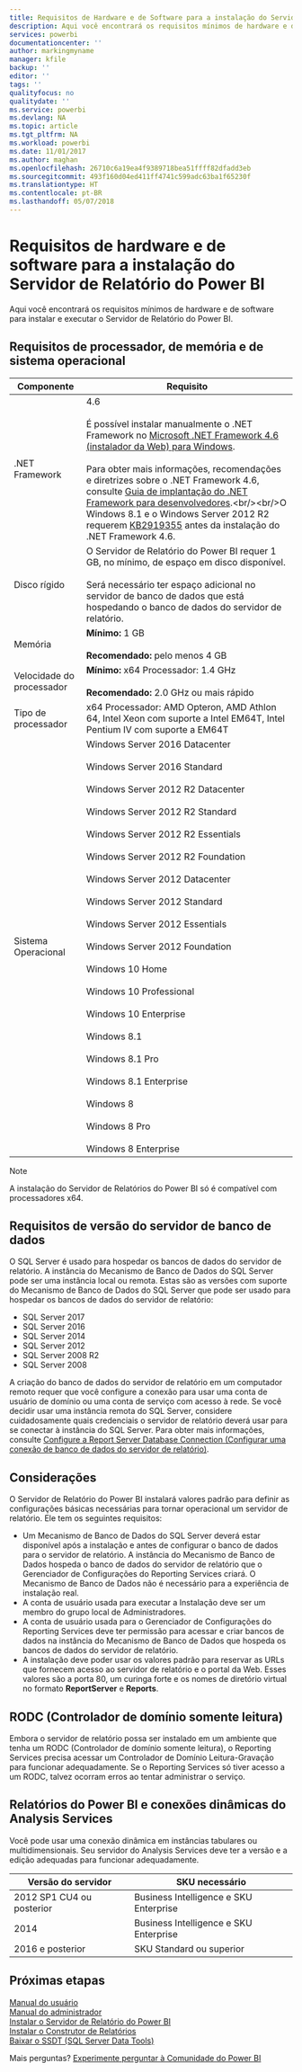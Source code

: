 ```yaml
---
title: Requisitos de Hardware e de Software para a instalação do Servidor de Relatório do Power BI
description: Aqui você encontrará os requisitos mínimos de hardware e de software para instalar e executar o Servidor de Relatório do Power BI.
services: powerbi
documentationcenter: ''
author: markingmyname
manager: kfile
backup: ''
editor: ''
tags: ''
qualityfocus: no
qualitydate: ''
ms.service: powerbi
ms.devlang: NA
ms.topic: article
ms.tgt_pltfrm: NA
ms.workload: powerbi
ms.date: 11/01/2017
ms.author: maghan
ms.openlocfilehash: 26710c6a19ea4f9389718bea51ffff82dfadd3eb
ms.sourcegitcommit: 493f160d04ed411ff4741c599adc63ba1f65230f
ms.translationtype: HT
ms.contentlocale: pt-BR
ms.lasthandoff: 05/07/2018
---
```

# <a name="hardware-and-software-requirements-for-installing-power-bi-report-server"></a>Requisitos de hardware e de software para a instalação do Servidor de Relatório do Power BI
Aqui você encontrará os requisitos mínimos de hardware e de software para instalar e executar o Servidor de Relatório do Power BI.

## <a name="processor-memory-and-operating-system-requirements"></a>Requisitos de processador, de memória e de sistema operacional
| Componente | Requisito |
| --- | --- |
| .NET Framework |4.6<br><br>É possível instalar manualmente o .NET Framework no [Microsoft .NET Framework 4.6 (instalador da Web) para Windows](http://support.microsoft.com/kb/3045560).<br/><br/> Para obter mais informações, recomendações e diretrizes sobre o .NET Framework 4.6, consulte [Guia de implantação do .NET Framework para desenvolvedores](http://msdn.microsoft.com/library/ee942965\(v=vs.110\).aspx).<br/><br/>O Windows 8.1 e o Windows Server 2012 R2 requerem [KB2919355](http://support.microsoft.com/kb/2919355) antes da instalação do .NET Framework 4.6. |
| Disco rígido |O Servidor de Relatório do Power BI requer 1 GB, no mínimo, de espaço em disco disponível.<br><br>Será necessário ter espaço adicional no servidor de banco de dados que está hospedando o banco de dados do servidor de relatório. |
| Memória |**Mínimo:** 1 GB<br/><br/> **Recomendado:** pelo menos 4 GB |
| Velocidade do processador |**Mínimo:** x64 Processador: 1.4 GHz<br/><br/> **Recomendado:** 2.0 GHz ou mais rápido |
| Tipo de processador |x64 Processador: AMD Opteron, AMD Athlon 64, Intel Xeon com suporte a Intel EM64T, Intel Pentium IV com suporte a EM64T |
| Sistema Operacional |Windows Server 2016 Datacenter<br><br>Windows Server 2016 Standard<br><br>Windows Server 2012 R2 Datacenter<br><br>Windows Server 2012 R2 Standard<br><br>Windows Server 2012 R2 Essentials<br><br>Windows Server 2012 R2 Foundation<br><br>Windows Server 2012 Datacenter<br><br>Windows Server 2012 Standard<br><br>Windows Server 2012 Essentials<br><br>Windows Server 2012 Foundation<br><br>Windows 10 Home<br><br>Windows 10 Professional<br><br>Windows 10 Enterprise<br><br>Windows 8.1<br><br>Windows 8.1 Pro<br><br>Windows 8.1 Enterprise<br><br>Windows 8<br><br>Windows 8 Pro<br><br>Windows 8 Enterprise |

> [!NOTE]
> A instalação do Servidor de Relatórios do Power BI só é compatível com processadores x64.
> 
> 

## <a name="database-server-version-requirements"></a>Requisitos de versão do servidor de banco de dados
O SQL Server é usado para hospedar os bancos de dados do servidor de relatório. A instância do Mecanismo de Banco de Dados do SQL Server pode ser uma instância local ou remota. Estas são as versões com suporte do Mecanismo de Banco de Dados do SQL Server que pode ser usado para hospedar os bancos de dados do servidor de relatório:

* SQL Server 2017
* SQL Server 2016
* SQL Server 2014
* SQL Server 2012
* SQL Server 2008 R2
* SQL Server 2008

A criação do banco de dados do servidor de relatório em um computador remoto requer que você configure a conexão para usar uma conta de usuário de domínio ou uma conta de serviço com acesso à rede. Se você decidir usar uma instância remota do SQL Server, considere cuidadosamente quais credenciais o servidor de relatório deverá usar para se conectar à instância do SQL Server. Para obter mais informações, consulte [Configure a Report Server Database Connection (Configurar uma conexão de banco de dados do servidor de relatório)](https://docs.microsoft.com/sql/reporting-services/install-windows/configure-a-report-server-database-connection-ssrs-configuration-manager).

## <a name="considerations"></a>Considerações
O Servidor de Relatório do Power BI instalará valores padrão para definir as configurações básicas necessárias para tornar operacional um servidor de relatório. Ele tem os seguintes requisitos:

* Um Mecanismo de Banco de Dados do SQL Server deverá estar disponível após a instalação e antes de configurar o banco de dados para o servidor de relatório. A instância do Mecanismo de Banco de Dados hospeda o banco de dados do servidor de relatório que o Gerenciador de Configurações do Reporting Services criará. O Mecanismo de Banco de Dados não é necessário para a experiência de instalação real.
* A conta de usuário usada para executar a Instalação deve ser um membro do grupo local de Administradores.
* A conta de usuário usada para o Gerenciador de Configurações do Reporting Services deve ter permissão para acessar e criar bancos de dados na instância do Mecanismo de Banco de Dados que hospeda os bancos de dados do servidor de relatório.
* A instalação deve poder usar os valores padrão para reservar as URLs que fornecem acesso ao servidor de relatório e o portal da Web. Esses valores são a porta 80, um curinga forte e os nomes de diretório virtual no formato **ReportServer** e **Reports**.

## <a name="read-only-domain-controller-rodc"></a>RODC (Controlador de domínio somente leitura)
 Embora o servidor de relatório possa ser instalado em um ambiente que tenha um RODC (Controlador de domínio somente leitura), o Reporting Services precisa acessar um Controlador de Domínio Leitura-Gravação para funcionar adequadamente. Se o Reporting Services só tiver acesso a um RODC, talvez ocorram erros ao tentar administrar o serviço.

## <a name="power-bi-reports-and-analysis-services-live-connections"></a>Relatórios do Power BI e conexões dinâmicas do Analysis Services
Você pode usar uma conexão dinâmica em instâncias tabulares ou multidimensionais. Seu servidor do Analysis Services deve ter a versão e a edição adequadas para funcionar adequadamente.

| **Versão do servidor** | **SKU necessário** |
| --- | --- |
| 2012 SP1 CU4 ou posterior |Business Intelligence e SKU Enterprise |
| 2014 |Business Intelligence e SKU Enterprise |
| 2016 e posterior |SKU Standard ou superior |

## <a name="next-steps"></a>Próximas etapas
[Manual do usuário](user-handbook-overview.md)  
[Manual do administrador](admin-handbook-overview.md)  
[Instalar o Servidor de Relatório do Power BI](install-report-server.md)  
[Instalar o Construtor de Relatórios](https://docs.microsoft.com/sql/reporting-services/install-windows/install-report-builder)  
[Baixar o SSDT (SQL Server Data Tools)](http://go.microsoft.com/fwlink/?LinkID=616714)

Mais perguntas? [Experimente perguntar à Comunidade do Power BI](https://community.powerbi.com/)

